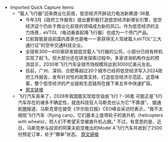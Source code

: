 - Imported Quick Capture items:
    - “载人飞行器”迎来商业化前夜，低空经济开辟动力电池新赛道-36氪
        - 今年3月《政府工作报告》提出要积极打造低空经济新增长引擎，低空经济这个仍处于商业化前夜的领域成为新的风口。作为低空经济的主力场景，eVTOL（电动垂直起降飞行器）也成为一个热门产品。
        - 亿航智能是目前国内首家也是唯一一家获得无人驾驶载人eVTOL“三大通行证”的空中交通科技企业。
        - 全球有300—400家研发超低空载人飞行器的公司，小部分已经有样机实现了起飞，但大部分还在研发探索过程中。多家咨询机构作出的预测显示，2030年飞行汽车全球市场规模将达到3000亿美元左右。
        - 目前，广州、深圳、合肥等超过20个城市已经将低空经济写入2024政府工作报告，发布针对性的政策支持，打造低空经济示范区。这意味着，整个低空经济的产业链和生态链将在接下来五年中快速扩容。
        - [原文链接](https://36kr.com/p/2766647679843073)
    - 飞行汽车真来了，2028年我国能实现低空自由飞行？-36氪
        可能正是飞行汽车存在的诸多不确定性，就连科技狂人马斯克也认为它“不靠谱”。
        据通航圈报道，马斯克曾在接受《华尔街日报》CEO峰会采访时表示，“我不太相信飞行汽车（flying
        cars)，它们基本上是带轮子的直升机（helicopters with wheels)，而人们不希望天空被直升机占据。”
        不过，有意思的是，近日，马斯克参与投资的阿莱夫航空推出的Model A飞行汽车共收到了2500份预定订单，处于“爆单”状态。
        [原文链接](https://36kr.com/p/2431230626534023)
